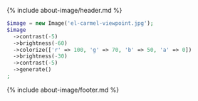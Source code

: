 {% include about-image/header.md %}

~~~php
$image = new Image('el-carmel-viewpoint.jpg');
$image
  ->contrast(-5)
  ->brightness(-60)
  ->colorize(['r' => 100, 'g' => 70, 'b' => 50, 'a' => 0])
  ->brightness(-30)
  ->contrast(-5)
  ->generate()
;
~~~

{% include about-image/footer.md %}
